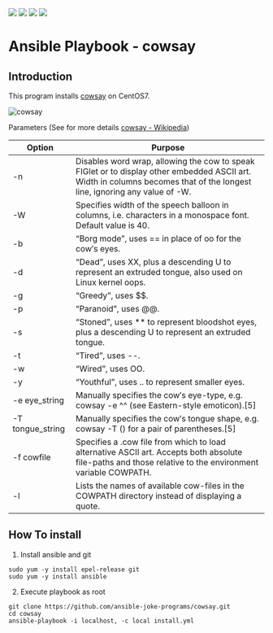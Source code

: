 [![](https://github.com/ansible-joke-programs/cowsay/workflows/ansible-lint/badge.svg)](https://github.com/ansible-joke-programs/cowsay/actions?query=workflow%3Aansible-lint)
[![](https://github.com/ansible-joke-programs/cowsay/workflows/molecule/badge.svg)](https://github.com/ansible-joke-programs/cowsay/actions?query=workflow%3Amolecule)
[![](https://github.com/ansible-joke-programs/cowsay/workflows/trailing%20whitespace/badge.svg)](https://github.com/ansible-joke-programs/cowsay/actions?query=workflow%3A%22trailing+whitespace%22)
[![](https://github.com/ansible-joke-programs/cowsay/workflows/yamllint/badge.svg)](https://github.com/ansible-joke-programs/cowsay/actions?query=workflow%3Ayamllint)

# Ansible Playbook - cowsay

## Introduction

This program installs [cowsay](https://github.com/tnalpgge/rank-amateur-cowsay) on CentOS7.

![cowsay](https://user-images.githubusercontent.com/1615430/49337490-bdfe9a80-f656-11e8-8265-37d140302a31.gif)

Parameters (See for more details [cowsay - Wikipedia](https://en.wikipedia.org/wiki/Cowsay "cowsay - Wikipedia"))

| Option | Purpose |
| --- | --- |
| -n | Disables word wrap, allowing the cow to speak FIGlet or to display other embedded ASCII art. Width in columns becomes that of the longest line, ignoring any value of -W. |
| -W | Specifies width of the speech balloon in columns, i.e. characters in a monospace font. Default value is 40. |
| -b | “Borg mode”, uses == in place of oo for the cow′s eyes. |
| -d | “Dead”, uses XX, plus a descending U to represent an extruded tongue, also used on Linux kernel oops. |
| -g | “Greedy”, uses $$. |
| -p | “Paranoid”, uses @@. |
| -s |“Stoned”, uses ** to represent bloodshot eyes, plus a descending U to represent an extruded tongue. |
| -t | “Tired”, uses --. |
| -w | “Wired”, uses OO. |
| -y | “Youthful”, uses .. to represent smaller eyes. |
| -e eye_string | Manually specifies the cow′s eye-type, e.g. cowsay -e ^^ (see Eastern-style emoticon).[5] |
| -T tongue_string | Manually specifies the cow′s tongue shape, e.g. cowsay -T \(\) for a pair of parentheses.[5] |
| -f cowfile | Specifies a .cow file from which to load alternative ASCII art. Accepts both absolute file-paths and those relative to the environment variable COWPATH. |
| -l | Lists the names of available cow-files in the COWPATH directory instead of displaying a quote. |



## How To install

1. Install ansible and git

```
sudo yum -y install epel-release git
sudo yum -y install ansible
```

2. Execute playbook as root

```
git clone https://github.com/ansible-joke-programs/cowsay.git
cd cowsay
ansible-playbook -i localhost, -c local install.yml
```
